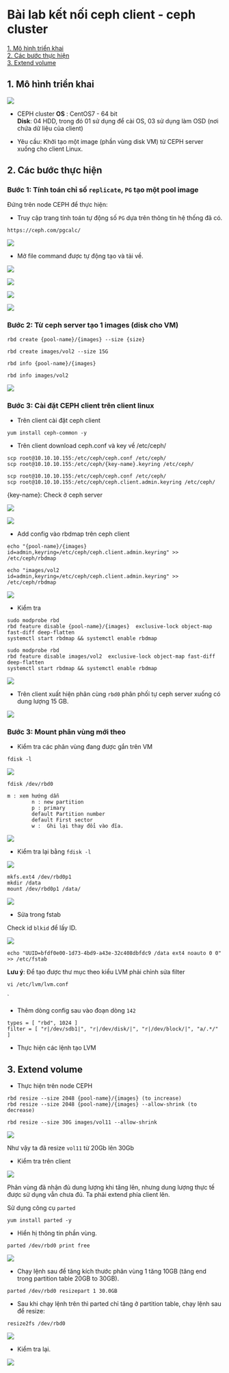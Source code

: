 # Bài lab kết nối ceph client - ceph cluster

[1. Mô hình triển khai](#mohinh)<br>
[2. Các bước thực hiện](#thuchien)<br>
[3. Extend volume](#extend)<br>


<a name="mohinh"></a>
## 1. Mô hình triển khai

![](../images/client-cluster-linux/clientcephtopo.png)

- CEPH cluster
**OS** : CentOS7 - 64 bit<br>
**Disk**: 04 HDD, trong đó 01 sử dụng để cài OS, 03 sử dụng làm OSD (nơi chứa dữ liệu của client) <br>

- Yêu cầu: Khởi tạo một image (phần vùng disk VM) từ CEPH server xuống cho client Linux.

<a name="thuchien"></a>
## 2. Các bước thực hiện

### Bước 1: Tính toán chỉ số `replicate`, `PG` tạo một pool image

Đứng trên node CEPH để thực hiện:

+ Truy cập trang tính toán tự động số `PG` dựa trên thông tin hệ thống đã có.

```
https://ceph.com/pgcalc/
```

![](../images/client-cluster-linux/Screenshot_1624.png)

+ Mở file command được tự động tạo và tải về.

![](../images/client-cluster-linux/Screenshot_1625.png)

![](../images/client-cluster-linux/Screenshot_1626.png)

![](../images/client-cluster-linux/Screenshot_1627.png)

![](../images/client-cluster-linux/Screenshot_1628.png)

### Bước 2: Từ ceph server tạo 1 images (disk cho VM)

```
rbd create {pool-name}/{images} --size {size}
```

```
rbd create images/vol2 --size 15G
```

```
rbd info {pool-name}/{images}
```

```
rbd info images/vol2
```

![](../images/client-cluster-linux/Screenshot_1630.png)

### Bước 3: Cài đặt CEPH client trên client linux

- Trên client cài đặt ceph client

```
yum install ceph-common -y 
```

- Trên client download ceph.conf và key về /etc/ceph/

```
scp root@10.10.10.155:/etc/ceph/ceph.conf /etc/ceph/
scp root@10.10.10.155:/etc/ceph/{key-name}.keyring /etc/ceph/
```

```
scp root@10.10.10.155:/etc/ceph/ceph.conf /etc/ceph/
scp root@10.10.10.155:/etc/ceph/ceph.client.admin.keyring /etc/ceph/
```

{key-name}: Check ở ceph server

![](../images/client-cluster-linux/Screenshot_1632.png)

![](../images/client-cluster-linux/Screenshot_1633.png)

- Add config vào rbdmap trên ceph client

```
echo "{pool-name}/{images}            id=admin,keyring=/etc/ceph/ceph.client.admin.keyring" >> /etc/ceph/rbdmap
```

```
echo "images/vol2           id=admin,keyring=/etc/ceph/ceph.client.admin.keyring" >> /etc/ceph/rbdmap
```

![](../images/client-cluster-linux/Screenshot_1634.png)

- Kiểm tra 

```
sudo modprobe rbd
rbd feature disable {pool-name}/{images}  exclusive-lock object-map fast-diff deep-flatten
systemctl start rbdmap && systemctl enable rbdmap
```

```
sudo modprobe rbd
rbd feature disable images/vol2  exclusive-lock object-map fast-diff deep-flatten
systemctl start rbdmap && systemctl enable rbdmap
```

![](../images/client-cluster-linux/Screenshot_1635.png)

- Trên client xuất hiện phân cùng `rbd0` phân phối tự ceph server xuống có dung lượng 15 GB.

![](../images/client-cluster-linux/Screenshot_1636.png)

### Bước 3: Mount phân vùng mới theo

- Kiểm tra các phân vùng đang được gắn trên VM

```
fdisk -l
```

![](../images/client-cluster-linux/Screenshot_1637.png)


```
fdisk /dev/rbd0
```

```
m : xem hướng dẫn
		n : new partition
		p : primary
		default Partition number
		default First sector
		w :  Ghi lại thay đổi vào đĩa.
```

![](../images/client-cluster-linux/Screenshot_1638.png)

- Kiểm tra lại bằng `fdisk -l`

![](../images/client-cluster-linux/Screenshot_1639.png)

```
mkfs.ext4 /dev/rbd0p1
mkdir /data
mount /dev/rbd0p1 /data/
```

![](../images/client-cluster-linux/Screenshot_1640.png)

- Sửa trong fstab

Check id `blkid` để lấy ID.

![](../images/client-cluster-linux/Screenshot_1641.png)

```
echo "UUID=bfdf0e00-1d73-4bd9-a43e-32c408dbfdc9 /data ext4 noauto 0 0" >> /etc/fstab
```

**Lưu ý**: Để tạo được thư mục theo kiểu LVM  phải chỉnh sửa filter
```
vi /etc/lvm/lvm.conf
```
`
+ Thêm dòng config sau vào đoạn dòng `142`

```
types = [ "rbd", 1024 ]
filter = [ "r|/dev/sdb1|", "r|/dev/disk/|", "r|/dev/block/|", "a/.*/" ]
```

+ Thực hiện các lệnh tạo LVM

<a name="extend"></a>
## 3. Extend volume

- Thực hiện trên node CEPH

```
rbd resize --size 2048 {pool-name}/{images} (to increase)
rbd resize --size 2048 {pool-name}/{images} --allow-shrink (to decrease)
```

```
rbd resize --size 30G images/vol11 --allow-shrink
```

![](../images/client-cluster-linux/Screenshot_1644.png)

Như vậy ta đã resize `vol11` từ 20Gb lên 30Gb

- Kiểm tra trên client

![](../images/client-cluster-linux/Screenshot_1645.png)

Phân vùng đã nhận đủ dung lượng khi tăng lên, nhưng dung lượng thực tế được sử dụng vẫn chưa đủ. Ta phải extend phía client lên.

Sử dụng công cụ `parted`

```
yum install parted -y
```

+ Hiển hị thông tin phần vùng.

```
parted /dev/rbd0 print free
```

![](../images/client-cluster-linux/Screenshot_1646.png)

+ Chạy lệnh sau để tăng kích thước phân vùng 1 tăng 10GB (tăng end trong partition table 20GB to 30GB).

```
parted /dev/rbd0 resizepart 1 30.0GB
```

+ Sau khi chạy lệnh trên thì parted chỉ tăng ở partition table, chạy lệnh sau để resize:

```
resize2fs /dev/rbd0
```

![](../images/client-cluster-linux/Screenshot_1647.png)

+ Kiểm tra lại.

![](../images/client-cluster-linux/Screenshot_1650.png)
